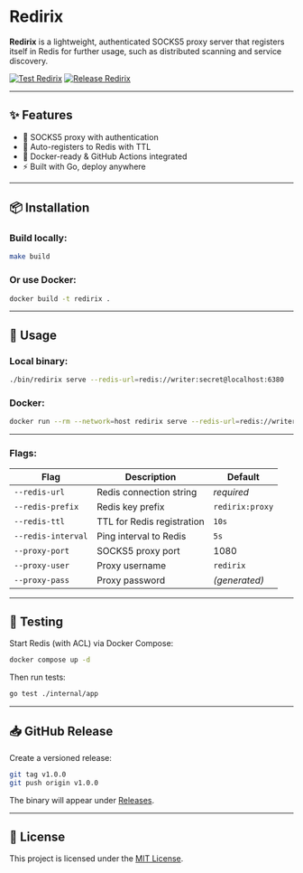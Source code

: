 # Redirix

**Redirix** is a lightweight, authenticated SOCKS5 proxy server that registers itself in Redis for further usage, such as distributed scanning and service discovery.

[![Test Redirix](https://github.com/vulnebify/redirix/actions/workflows/test.yaml/badge.svg?branch=main)](https://github.com/vulnebify/redirix/actions/workflows/test.yaml)
[![Release Redirix](https://github.com/vulnebify/redirix/actions/workflows/release.yaml/badge.svg)](https://github.com/vulnebify/redirix/actions/workflows/release.yaml)

---

## ✨ Features

- 🔐 SOCKS5 proxy with authentication
- 📡 Auto-registers to Redis with TTL
- 🐳 Docker-ready & GitHub Actions integrated
- ⚡ Built with Go, deploy anywhere

---

## 📦 Installation

### Build locally:

```bash
make build
```

### Or use Docker:

```bash
docker build -t redirix .
```

---

## 🚀 Usage

### Local binary:

```bash
./bin/redirix serve --redis-url=redis://writer:secret@localhost:6380 
```

### Docker:

```bash
docker run --rm --network=host redirix serve --redis-url=redis://writer:secret@localhost:6380
```

---

### Flags:

| Flag               | Description                       | Default         |
|--------------------|-----------------------------------|-----------------|
| `--redis-url`      | Redis connection string           | *required*      |
| `--redis-prefix`   | Redis key prefix                  | `redirix:proxy` |
| `--redis-ttl`      | TTL for Redis registration        | `10s`           |
| `--redis-interval` | Ping interval to Redis            | `5s`            |
| `--proxy-port`     | SOCKS5 proxy port                 | 1080            |
| `--proxy-user`     | Proxy username                    | `redirix`       |
| `--proxy-pass`     | Proxy password                    | *(generated)*   |

---

## 🧪 Testing

Start Redis (with ACL) via Docker Compose:

```bash
docker compose up -d
```

Then run tests:

```bash
go test ./internal/app
```

---

## 📥 GitHub Release

Create a versioned release:

```bash
git tag v1.0.0
git push origin v1.0.0
```

The binary will appear under [Releases](../../releases).

---

## 📝 License

This project is licensed under the [MIT License](./LICENSE).

